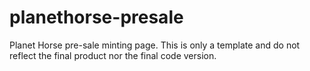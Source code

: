 # planethorse-presale
Planet Horse pre-sale minting page. This is only a template and do not reflect the final product nor the final code version.
